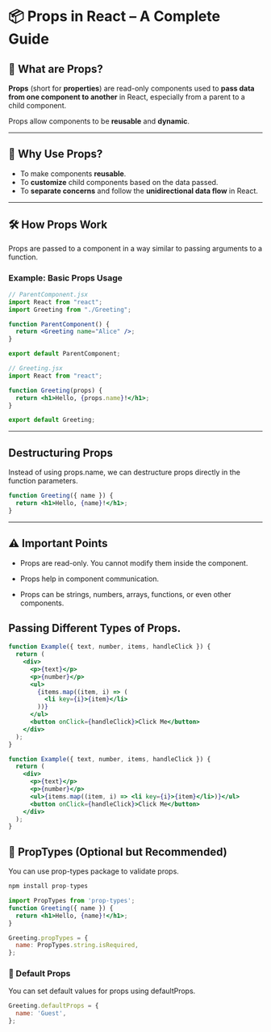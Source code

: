 # 📦 Props in React – A Complete Guide

## 🔰 What are Props?

**Props** (short for **properties**) are read-only components used to **pass data from one component to another** in React, especially from a parent to a child component.

Props allow components to be **reusable** and **dynamic**.

---

## 🧠 Why Use Props?

- To make components **reusable**.
- To **customize** child components based on the data passed.
- To **separate concerns** and follow the **unidirectional data flow** in React.

---

## 🛠️ How Props Work

Props are passed to a component in a way similar to passing arguments to a function.

### Example: Basic Props Usage

```jsx
// ParentComponent.jsx
import React from "react";
import Greeting from "./Greeting";

function ParentComponent() {
  return <Greeting name="Alice" />;
}

export default ParentComponent;
```

```jsx
// Greeting.jsx
import React from "react";

function Greeting(props) {
  return <h1>Hello, {props.name}!</h1>;
}

export default Greeting;
```

---

## Destructuring Props

Instead of using props.name, we can destructure props directly in the function parameters.

```jsx
function Greeting({ name }) {
  return <h1>Hello, {name}!</h1>;
}
```

---

## ⚠️ Important Points

- Props are read-only. You cannot modify them inside the component.

- Props help in component communication.

- Props can be strings, numbers, arrays, functions, or even other components.

## Passing Different Types of Props.

```jsx
function Example({ text, number, items, handleClick }) {
  return (
    <div>
      <p>{text}</p>
      <p>{number}</p>
      <ul>
        {items.map((item, i) => (
          <li key={i}>{item}</li>
        ))}
      </ul>
      <button onClick={handleClick}>Click Me</button>
    </div>
  );
}
```
```jsx
function Example({ text, number, items, handleClick }) {
  return (
    <div>
      <p>{text}</p>
      <p>{number}</p>
      <ul>{items.map((item, i) => <li key={i}>{item}</li>)}</ul>
      <button onClick={handleClick}>Click Me</button>
    </div>
  );
}
```

## 🧪 PropTypes (Optional but Recommended)
You can use prop-types package to validate props.

```jsx
npm install prop-types
```

```jsx
import PropTypes from 'prop-types';
function Greeting({ name }) {
  return <h1>Hello, {name}!</h1>;
}

Greeting.propTypes = {
  name: PropTypes.string.isRequired,
};
```

### 🔁 Default Props
You can set default values for props using defaultProps.

```jsx
Greeting.defaultProps = {
  name: 'Guest',
};
```